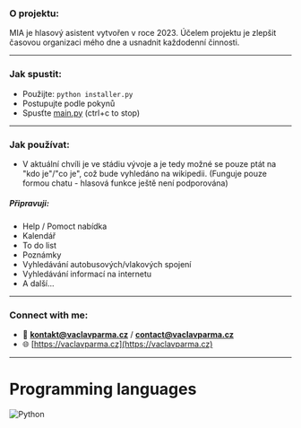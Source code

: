 <h3 align="left">O projektu:</h3>

MIA je hlasový asistent vytvořen v roce 2023.
Účelem projektu je zlepšit časovou organizaci mého dne a usnadnit každodenní činnosti.

---

<h3 align="left">Jak spustit:</h3>

- Použijte: `python installer.py`
- Postupujte podle pokynů
- Spusťte [main.py](main.py) (ctrl+c to stop)

---

<h3 align="left">Jak používat:</h3>

- V aktuální chvíli je ve stádiu vývoje a je tedy možné se pouze ptát na "kdo je"/"co je", což bude vyhledáno na wikipedii. (Funguje pouze formou chatu - hlasová funkce ještě není podporována)

##### Připravuji:

- Help / Pomoct nabídka
- Kalendář
- To do list
- Poznámky
- Vyhledávání autobusových/vlakových spojení
- Vyhledávání informací na internetu
- A další...

---

<h3 align="left">Connect with me:</h3>

- 📧 **kontakt@vaclavparma.cz** / **contact@vaclavparma.cz**
- 🌐 [https://vaclavparma.cz](https://vaclavparma.cz)

---

# Programming languages

![Python](https://img.shields.io/badge/Python-FFD43B?style=for-the-badge&logo=python&logoColor=blue)
